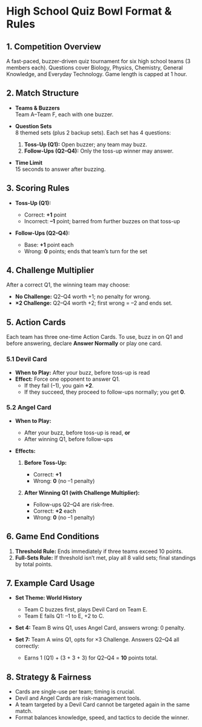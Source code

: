 # High School Quiz Bowl Format & Rules

## 1. Competition Overview
A fast-paced, buzzer-driven quiz tournament for six high school teams (3 members each). Questions cover Biology, Physics, Chemistry, General Knowledge, and Everyday Technology. Game length is capped at 1 hour.

## 2. Match Structure
- **Teams & Buzzers**  
  Team A–Team F, each with one buzzer.

- **Question Sets**  
  8 themed sets (plus 2 backup sets). Each set has 4 questions:  
  1. **Toss-Up (Q1):** Open buzzer; any team may buzz.  
  2. **Follow-Ups (Q2–Q4):** Only the toss-up winner may answer.

- **Time Limit**  
  15 seconds to answer after buzzing.

## 3. Scoring Rules
- **Toss-Up (Q1):**  
  - Correct: **+1** point  
  - Incorrect: **–1** point; barred from further buzzes on that toss-up

- **Follow-Ups (Q2–Q4):**  
  - Base: **+1** point each  
  - Wrong: **0** points; ends that team’s turn for the set

## 4. Challenge Multiplier
After a correct Q1, the winning team may choose:
- **No Challenge:** Q2–Q4 worth +1; no penalty for wrong.
- **×2 Challenge:** Q2–Q4 worth +2; first wrong = –2 and ends set.

## 5. Action Cards
Each team has three one-time Action Cards. To use, buzz in on Q1 and before answering, declare **Answer Normally** or play one card.

### 5.1 Devil Card
- **When to Play:** After your buzz, before toss-up is read  
- **Effect:** Force one opponent to answer Q1.  
  - If they fail (–1), you gain **+2**.  
  - If they succeed, they proceed to follow-ups normally; you get **0**.

### 5.2 Angel Card
- **When to Play:**  
  - After your buzz, before toss-up is read, **or**  
  - After winning Q1, before follow-ups  

- **Effects:**  
  1. **Before Toss-Up:**  
     - Correct: **+1**  
     - Wrong: **0** (no –1 penalty)  

  2. **After Winning Q1 (with Challenge Multiplier):**  
     - Follow-ups Q2–Q4 are risk-free.  
     - Correct: **+2** each  
     - Wrong: **0** (no –1 penalty)

## 6. Game End Conditions
1. **Threshold Rule:** Ends immediately if three teams exceed 10 points.  
2. **Full-Sets Rule:** If threshold isn’t met, play all 8 valid sets; final standings by total points.

## 7. Example Card Usage
- **Set Theme: World History**  
  - Team C buzzes first, plays Devil Card on Team E.  
  - Team E fails Q1: –1 to E, +2 to C.

- **Set 4:** Team B wins Q1, uses Angel Card, answers wrong: 0 penalty.

- **Set 7:** Team A wins Q1, opts for ×3 Challenge. Answers Q2–Q4 all correctly:  
  - Earns 1 (Q1) + (3 + 3 + 3) for Q2–Q4 = **10** points total.

## 8. Strategy & Fairness
- Cards are single-use per team; timing is crucial.  
- Devil and Angel Cards are risk-management tools.  
- A team targeted by a Devil Card cannot be targeted again in the same match.  
- Format balances knowledge, speed, and tactics to decide the winner.